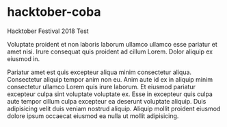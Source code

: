 # hacktober-coba

Hacktober Festival 2018 Test

Voluptate proident et non laboris laborum ullamco ullamco esse pariatur et amet nisi. Irure consequat quis proident ad cillum Lorem. Dolor aliquip ex eiusmod in.

Pariatur amet est quis excepteur aliqua minim consectetur aliqua. Consectetur aliquip tempor anim non eu. Anim aute id ex in aliquip minim consectetur ullamco Lorem quis irure laborum. Et eiusmod pariatur excepteur culpa sint voluptate voluptate ex. Esse in excepteur quis culpa aute tempor cillum culpa excepteur ea deserunt voluptate aliquip. Duis adipisicing velit duis veniam nostrud aliquip. Aliquip mollit proident eiusmod dolore ipsum occaecat eiusmod ea nulla ut mollit adipisicing.
